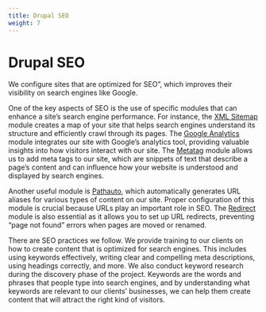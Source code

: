```yaml
---
title: Drupal SEO
weight: 7
---
```


# Drupal SEO

We configure sites that are optimized for SEO”, which improves their visibility on search engines like Google.

One of the key aspects of SEO is the use of specific modules that can enhance a site’s search engine performance. For instance, the [XML Sitemap](https://www.drupal.org/project/xmlsitemap) module creates a map of your site that helps search engines understand its structure and efficiently crawl through its pages. The [Google Analytics](https://www.drupal.org/project/google_analytics) module integrates our site with Google’s analytics tool, providing valuable insights into how visitors interact with our site. The [Metatag](https://www.drupal.org/project/metatag) module allows us to add meta tags to our site, which are snippets of text that describe a page’s content and can influence how your website is understood and displayed by search engines.

Another useful module is [Pathauto](https://www.drupal.org/project/pathauto), which automatically generates URL aliases for various types of content on our site. Proper configuration of this module is crucial because URLs play an important role in SEO. The [Redirect](https://www.drupal.org/project/redirect) module is also essential as it allows you to set up URL redirects, preventing “page not found” errors when pages are moved or renamed.

There are SEO practices we follow. We provide training to our clients on how to create content that is optimized for search engines. This includes using keywords effectively, writing clear and compelling meta descriptions, using headings correctly, and more. We also conduct keyword research during the discovery phase of the project. Keywords are the words and phrases that people type into search engines, and by understanding what keywords are relevant to our clients’ businesses, we can help them create content that will attract the right kind of visitors.
